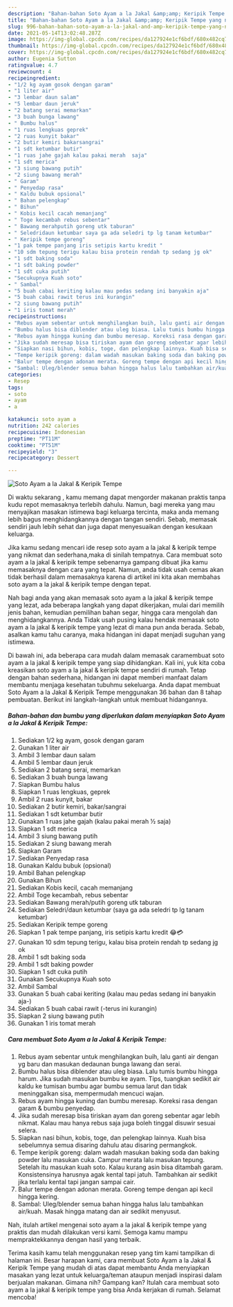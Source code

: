 ```yaml
---
description: "Bahan-bahan Soto Ayam a la Jakal &amp;amp; Keripik Tempe yang nikmat dan Mudah Dibuat"
title: "Bahan-bahan Soto Ayam a la Jakal &amp;amp; Keripik Tempe yang nikmat dan Mudah Dibuat"
slug: 996-bahan-bahan-soto-ayam-a-la-jakal-and-amp-keripik-tempe-yang-nikmat-dan-mudah-dibuat
date: 2021-05-14T13:02:48.287Z
image: https://img-global.cpcdn.com/recipes/da127924e1cf6bdf/680x482cq70/soto-ayam-a-la-jakal-keripik-tempe-foto-resep-utama.jpg
thumbnail: https://img-global.cpcdn.com/recipes/da127924e1cf6bdf/680x482cq70/soto-ayam-a-la-jakal-keripik-tempe-foto-resep-utama.jpg
cover: https://img-global.cpcdn.com/recipes/da127924e1cf6bdf/680x482cq70/soto-ayam-a-la-jakal-keripik-tempe-foto-resep-utama.jpg
author: Eugenia Sutton
ratingvalue: 4.7
reviewcount: 4
recipeingredient:
- "1/2 kg ayam gosok dengan garam"
- "1 liter air"
- "3 lembar daun salam"
- "5 lembar daun jeruk"
- "2 batang serai memarkan"
- "3 buah bunga lawang"
- " Bumbu halus"
- "1 ruas lengkuas geprek"
- "2 ruas kunyit bakar"
- "2 butir kemiri bakarsangrai"
- "1 sdt ketumbar butir"
- "1 ruas jahe gajah kalau pakai merah  saja"
- "1 sdt merica"
- "3 siung bawang putih"
- "2 siung bawang merah"
- " Garam"
- " Penyedap rasa"
- " Kaldu bubuk opsional"
- " Bahan pelengkap"
- " Bihun"
- " Kobis kecil cacah memanjang"
- " Toge kecambah rebus sebentar"
- " Bawang merahputih goreng utk taburan"
- " Seledridaun ketumbar saya ga ada seledri tp lg tanam ketumbar"
- " Keripik tempe goreng"
- "1 pak tempe panjang iris setipis kartu kredit "
- "10 sdm tepung terigu kalau bisa protein rendah tp sedang jg ok"
- "1 sdt baking soda"
- "1 sdt baking powder"
- "1 sdt cuka putih"
- "Secukupnya Kuah soto"
- " Sambal"
- "5 buah cabai keriting kalau mau pedas sedang ini banyakin aja"
- "5 buah cabai rawit terus ini kurangin"
- "2 siung bawang putih"
- "1 iris tomat merah"
recipeinstructions:
- "Rebus ayam sebentar untuk menghilangkan buih, lalu ganti air dengan yg baru dan masukan dedaunan bunga lawang dan serai."
- "Bumbu halus bisa diblender atau uleg biasa. Lalu tumis bumbu hingga harum. Jika sudah masukan bumbu ke ayam. Tips, tuangkan sedikit air kaldu ke tumisan bumbu agar bumbu semua larut dan tidak meninggalkan sisa, mempermudah mencuci wajan."
- "Rebus ayam hingga kuning dan bumbu meresap. Koreksi rasa dengan garam &amp; bumbu penyedap."
- "Jika sudah meresap bisa tiriskan ayam dan goreng sebentar agar lebih nikmat. Kalau mau hanya rebus saja juga boleh tinggal disuwir sesuai selera."
- "Siapkan nasi bihun, kobis, toge, dan pelengkap lainnya. Kuah bisa sebelumnya semua disaring dahulu atau disaring permangkok."
- "Tempe keripik goreng: dalam wadah masukan baking soda dan baking powder lalu masukan cuka. Campur merata lalu masukan tepung. Setelah itu masukan kuah soto. Kalau kurang asin bisa ditambah garam. Konsistensinya harusnya agak kental tapi jatuh. Tambahkan air sedikit jika terlalu kental tapi jangan sampai cair."
- "Balur tempe dengan adonan merata. Goreng tempe dengan api kecil hingga kering."
- "Sambal: Uleg/blender semua bahan hingga halus lalu tambahkan air/kuah. Masak hingga matang dan air sedikit menyusut."
categories:
- Resep
tags:
- soto
- ayam
- a

katakunci: soto ayam a 
nutrition: 242 calories
recipecuisine: Indonesian
preptime: "PT11M"
cooktime: "PT51M"
recipeyield: "3"
recipecategory: Dessert

---
```



![Soto Ayam a la Jakal &amp; Keripik Tempe](https://img-global.cpcdn.com/recipes/da127924e1cf6bdf/680x482cq70/soto-ayam-a-la-jakal-keripik-tempe-foto-resep-utama.jpg)

Di waktu  sekarang , kamu memang dapat mengorder makanan praktis tanpa kudu repot memasaknya terlebih dahulu. Namun, bagi mereka yang mau menyajikan masakan istimewa bagi keluarga tercinta, maka anda memang lebih bagus menghidangkannya dengan tangan sendiri. Sebab, memasak sendiri jauh lebih sehat dan juga dapat menyesuaikan dengan kesukaan keluarga.

Jika kamu sedang mencari ide resep soto ayam a la jakal &amp; keripik tempe yang nikmat dan sederhana,maka di sinilah tempatnya. Cara membuat soto ayam a la jakal &amp; keripik tempe  sebenarnya gampang dibuat jika kamu memasaknya dengan cara yang tepat. Namun, anda tidak usah cemas akan tidak berhasil dalam memasaknya 
karena di artikel ini kita akan membahas soto ayam a la jakal &amp; keripik tempe dengan tepat.  



Nah bagi anda yang akan memasak soto ayam a la jakal &amp; keripik tempe yang lezat, ada beberapa langkah yang dapat dikerjakan, mulai dari memilih jenis bahan, kemudian pemilihan bahan segar, hingga cara mengolah dan menghidangkannya. Anda Tidak usah pusing kalau hendak memasak soto ayam a la jakal &amp; keripik tempe yang lezat di mana pun anda berada. Sebab, asalkan kamu  tahu caranya, maka hidangan ini dapat menjadi suguhan yang istimewa.

Di bawah ini, ada beberapa cara mudah dalam memasak caramembuat soto ayam a la jakal &amp; keripik tempe yang siap dihidangkan. Kali ini, yuk kita coba kreasikan soto ayam a la jakal &amp; keripik tempe sendiri di rumah. Tetap dengan bahan sederhana, hidangan ini dapat memberi manfaat dalam membantu menjaga kesehatan tubuhmu sekeluarga. Anda dapat membuat Soto Ayam a la Jakal &amp; Keripik Tempe menggunakan 36 bahan dan 8 tahap pembuatan. Berikut ini langkah-langkah untuk membuat hidangannya.

<!--inarticleads1-->

##### Bahan-bahan dan bumbu yang diperlukan dalam menyiapkan Soto Ayam a la Jakal &amp; Keripik Tempe:

1. Sediakan 1/2 kg ayam, gosok dengan garam
1. Gunakan 1 liter air
1. Ambil 3 lembar daun salam
1. Ambil 5 lembar daun jeruk
1. Sediakan 2 batang serai, memarkan
1. Sediakan 3 buah bunga lawang
1. Siapkan  Bumbu halus
1. Siapkan 1 ruas lengkuas, geprek
1. Ambil 2 ruas kunyit, bakar
1. Sediakan 2 butir kemiri, bakar/sangrai
1. Sediakan 1 sdt ketumbar butir
1. Gunakan 1 ruas jahe gajah (kalau pakai merah ½ saja)
1. Siapkan 1 sdt merica
1. Ambil 3 siung bawang putih
1. Sediakan 2 siung bawang merah
1. Siapkan  Garam
1. Sediakan  Penyedap rasa
1. Gunakan  Kaldu bubuk (opsional)
1. Ambil  Bahan pelengkap
1. Gunakan  Bihun
1. Sediakan  Kobis kecil, cacah memanjang
1. Ambil  Toge kecambah, rebus sebentar
1. Sediakan  Bawang merah/putih goreng utk taburan
1. Sediakan  Seledri/daun ketumbar (saya ga ada seledri tp lg tanam ketumbar)
1. Sediakan  Keripik tempe goreng
1. Siapkan 1 pak tempe panjang, iris setipis kartu kredit 😂💳
1. Gunakan 10 sdm tepung terigu, kalau bisa protein rendah tp sedang jg ok
1. Ambil 1 sdt baking soda
1. Ambil 1 sdt baking powder
1. Siapkan 1 sdt cuka putih
1. Gunakan Secukupnya Kuah soto
1. Ambil  Sambal
1. Gunakan 5 buah cabai keriting (kalau mau pedas sedang ini banyakin aja-)
1. Sediakan 5 buah cabai rawit (-terus ini kurangin)
1. Siapkan 2 siung bawang putih
1. Gunakan 1 iris tomat merah




<!--inarticleads2-->

##### Cara membuat Soto Ayam a la Jakal &amp; Keripik Tempe:

1. Rebus ayam sebentar untuk menghilangkan buih, lalu ganti air dengan yg baru dan masukan dedaunan bunga lawang dan serai.
1. Bumbu halus bisa diblender atau uleg biasa. Lalu tumis bumbu hingga harum. Jika sudah masukan bumbu ke ayam. Tips, tuangkan sedikit air kaldu ke tumisan bumbu agar bumbu semua larut dan tidak meninggalkan sisa, mempermudah mencuci wajan.
1. Rebus ayam hingga kuning dan bumbu meresap. Koreksi rasa dengan garam &amp; bumbu penyedap.
1. Jika sudah meresap bisa tiriskan ayam dan goreng sebentar agar lebih nikmat. Kalau mau hanya rebus saja juga boleh tinggal disuwir sesuai selera.
1. Siapkan nasi bihun, kobis, toge, dan pelengkap lainnya. Kuah bisa sebelumnya semua disaring dahulu atau disaring permangkok.
1. Tempe keripik goreng: dalam wadah masukan baking soda dan baking powder lalu masukan cuka. Campur merata lalu masukan tepung. Setelah itu masukan kuah soto. Kalau kurang asin bisa ditambah garam. Konsistensinya harusnya agak kental tapi jatuh. Tambahkan air sedikit jika terlalu kental tapi jangan sampai cair.
1. Balur tempe dengan adonan merata. Goreng tempe dengan api kecil hingga kering.
1. Sambal: Uleg/blender semua bahan hingga halus lalu tambahkan air/kuah. Masak hingga matang dan air sedikit menyusut.




Nah, itulah artikel mengenai  soto ayam a la jakal &amp; keripik tempe  yang praktis dan mudah dilakukan versi kami. Semoga kamu mampu mempraktekkannya dengan hasil yang terbaik. 

Terima kasih kamu telah menggunakan resep yang tim kami tampilkan di halaman ini. Besar harapan kami, cara membuat  Soto Ayam a la Jakal &amp; Keripik Tempe yang mudah di atas dapat membantu Anda menyiapkan masakan yang lezat untuk keluarga/teman ataupun menjadi inspirasi dalam berjualan makanan. Gimana nih? Gampang kan? Itulah cara membuat soto ayam a la jakal &amp; keripik tempe yang bisa Anda kerjakan di rumah. Selamat mencoba!


